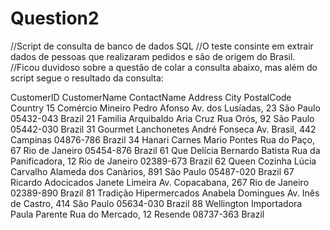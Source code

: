 # Question2



//Script de consulta de banco de dados SQL 
//O teste consinte em extrair dados de pessoas que realizaram pedidos e são de origem do Brasil. 
//Ficou duvidoso sobre a questão de colar a consulta abaixo, mas além do script segue o resultado da consulta:


CustomerID	CustomerName	ContactName	Address	City	PostalCode	Country
15	Comércio Mineiro	Pedro Afonso	Av. dos Lusíadas, 23	São Paulo	05432-043	Brazil
21	Familia Arquibaldo	Aria Cruz	Rua Orós, 92	São Paulo	05442-030	Brazil
31	Gourmet Lanchonetes	André Fonseca	Av. Brasil, 442	Campinas	04876-786	Brazil
34	Hanari Carnes	Mario Pontes	Rua do Paço, 67	Rio de Janeiro	05454-876	Brazil
61	Que Delícia	Bernardo Batista	Rua da Panificadora, 12	Rio de Janeiro	02389-673	Brazil
62	Queen Cozinha	Lúcia Carvalho	Alameda dos Canàrios, 891	São Paulo	05487-020	Brazil
67	Ricardo Adocicados	Janete Limeira	Av. Copacabana, 267	Rio de Janeiro	02389-890	Brazil
81	Tradição Hipermercados	Anabela Domingues	Av. Inês de Castro, 414	São Paulo	05634-030	Brazil
88	Wellington Importadora	Paula Parente	Rua do Mercado, 12	Resende	08737-363	Brazil
